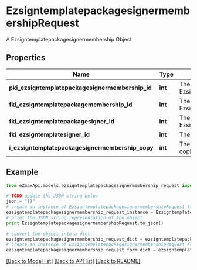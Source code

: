 # EzsigntemplatepackagesignermembershipRequest

A Ezsigntemplatepackagesignermembership Object

## Properties
Name | Type | Description | Notes
------------ | ------------- | ------------- | -------------
**pki_ezsigntemplatepackagesignermembership_id** | **int** | The unique ID of the Ezsigntemplatepackagesignermembership | [optional] 
**fki_ezsigntemplatepackagemembership_id** | **int** | The unique ID of the Ezsigntemplatepackagemembership | 
**fki_ezsigntemplatepackagesigner_id** | **int** | The unique ID of the Ezsigntemplatepackagesigner | 
**fki_ezsigntemplatesigner_id** | **int** | The unique ID of the Ezsigntemplatesigner | 
**i_ezsigntemplatepackagesignermembership_copy** | **int** | The Copy number in case of multiple copies. | [optional] 

## Example

```python
from eZmaxApi.models.ezsigntemplatepackagesignermembership_request import EzsigntemplatepackagesignermembershipRequest

# TODO update the JSON string below
json = "{}"
# create an instance of EzsigntemplatepackagesignermembershipRequest from a JSON string
ezsigntemplatepackagesignermembership_request_instance = EzsigntemplatepackagesignermembershipRequest.from_json(json)
# print the JSON string representation of the object
print EzsigntemplatepackagesignermembershipRequest.to_json()

# convert the object into a dict
ezsigntemplatepackagesignermembership_request_dict = ezsigntemplatepackagesignermembership_request_instance.to_dict()
# create an instance of EzsigntemplatepackagesignermembershipRequest from a dict
ezsigntemplatepackagesignermembership_request_form_dict = ezsigntemplatepackagesignermembership_request.from_dict(ezsigntemplatepackagesignermembership_request_dict)
```
[[Back to Model list]](../README.md#documentation-for-models) [[Back to API list]](../README.md#documentation-for-api-endpoints) [[Back to README]](../README.md)


